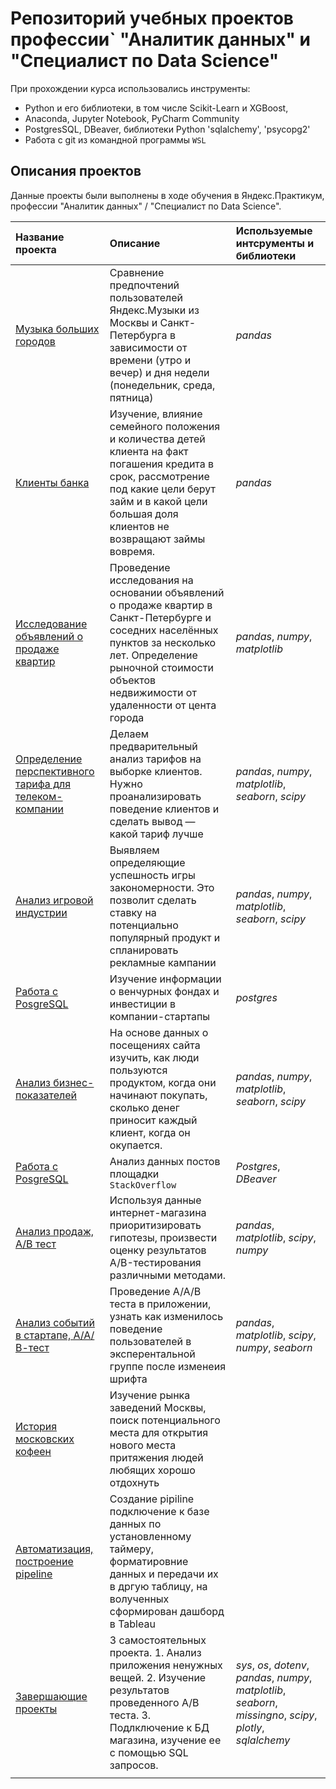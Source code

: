 # Репозиторий учебных проектов профессии` "Аналитик данных" и "Специалист по Data Science"

При прохождении курса использовались инструменты: 
- Python и его библиотеки, в том числе Scikit-Learn и XGBoost,
- Anaconda, Jupyter Notebook, PyCharm Community
- PostgresSQL, DBeaver, библиотеки Python 'sqlalchemy', 'psycopg2'
- Работа с git из командной программы `WSL`

## Описания проектов 

Данные проекты были выполнены в ходе обучения в Яндекс.Практикум, профессии "Аналитик данных" / "Специалист по Data Science".

| Название проекта                                                       | Описание                                                                                                                                                                                                                 | Используемые интсрументы и библиотеки               | 
|:-----------------------------------------------------------------------|:-------------------------------------------------------------------------------------------------------------------------------------------------------------------------------------------------------------------------|:----------------------------------------------------|
| [Музыка больших городов](01_big_cities_music)                          | Сравнение предпочтений пользователей Яндекс.Музыки из Москвы и Санкт-Петербурга в зависимости от времени (утро и вечер) и дня недели (понедельник, среда, пятница)                                                       | *pandas*                                            |
 | [Клиенты банка](02_bank_borrowers)                                     | Изучение, влияние семейного положения и количества детей клиента на факт погашения кредита в срок, рассмотрение под какие цели берут займ и в какой цели большая доля клиентов не возвращают займы вовремя.              | *pandas*                                            |
| [Исследование объявлений о продаже квартир](03_sale_appartments)       | Проведение исследования на основании объявлений о продаже квартир в Санкт-Петербурге и соседних населённых пунктов за несколько лет. Определение рыночной стоимости объектов недвижимости от удаленности от цента города | *pandas*, *numpy*, *matplotlib*                     |
| [Определение перспективного тарифа для телеком-компании](04_tel_rates) | Делаем предварительный анализ тарифов на выборке клиентов. Нужно проанализировать поведение клиентов и сделать вывод — какой тариф лучше                                                                                 | *pandas*, *numpy*, *matplotlib*, *seaborn*, *scipy* |
| [Анализ игровой индустрии](05_game_platforms)                          | Выявляем определяющие успешность игры закономерности. Это позволит сделать ставку на потенциально популярный продукт и спланировать рекламные кампании                                                                   | *pandas*, *numpy*, *matplotlib*, *seaborn*, *scipy* |
| [Работа с PosgreSQL](06_base_sql)                                      | Изучение информации о венчурных фондах и инвестиции в компании-стартапы                                                                                                                                                  | *postgres*                                          |
| [Анализ бизнес-показателей](07_analyses_application)                   | На основе данных о посещениях сайта изучить, как люди пользуются продуктом, когда они начинают покупать, сколько денег приносит каждый клиент, когда он окупается.                                                       | *pandas*, *numpy*, *matplotlib*, *seaborn*, *scipy* |
| [Работа с PosgreSQL](08_advance_sql)                                   | Анализ данных постов площадки  `StackOverflow`                                                                                                                                                                           | *Postgres*, *DBeaver*                               |
 | [Анализ продаж, А/В тест](09_power_AB_test)                            | Используя данные интернет-магазина приоритизировать гипотезы, произвести оценку результатов A/B-тестирования различными методами.                                                                                        | *pandas*, *matplotlib*, *scipy*, *numpy*            |
 | [Анализ событий в стартапе, А/А/В-тест](10_exam_prject_2)              | Проведение A/A/B теста в приложении, узнать как изменилось поведение пользователей в эксперентальной группе после изменеия шрифта                                                                                        | *pandas*, *matplotlib*, *scipy*, *numpy*, *seaborn* | 
| [История московских кофеен](11_story_data)                             | Изучение рынка заведений Москвы, поиск потенциального места для открытия нового места притяжения людей любящих хорошо отдохнуть                                                                                          |                                                     |
| [Автоматизация, построение pipeline](12_automatization)                 | Создание pipiline подключение к базе данных по установленному таймеру, форматировние данных и передачи их в дргую таблицу, на волученных сформирован дашборд в Tableau                                                   |                                                     |Tableau
| [Завершающие проекты](13_finally)                                      | 3 самостоятельных проекта. 1. Анализ приложения ненужных вещей. 2. Изучение результатов проведенного А/В теста. 3. Подлключение к БД магазина, изучение ее с помощью SQL запросов.                                       |  *sys*, *os*, *dotenv*, *pandas*, *numpy*, *matplotlib*, *seaborn*, *missingno*, *scipy*, *plotly*, *sqlalchemy*
                                                   |